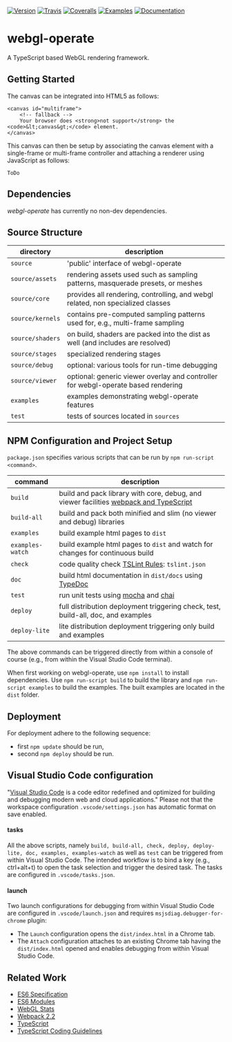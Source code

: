 [![Version](https://img.shields.io/github/package-json/v/cginternals/webgl-operate.svg?style=flat-square)](https://github.com/cginternals/webgl-operate/releases)
[![Travis](https://img.shields.io/travis/cginternals/webgl-operate.svg?style=flat-square)](https://travis-ci.org/cginternals/webgl-operate)
[![Coveralls](https://img.shields.io/coveralls/github/cginternals/webgl-operate.svg?style=flat-square)](https://coveralls.io/github/cginternals/webgl-operate)
[![Examples](https://img.shields.io/badge/examples-online-blue.svg?style=flat-square)](https://www.webgl-operate.org)
[![Documentation](https://img.shields.io/badge/documentation-online-blue.svg?style=flat-square)](https://www.webgl-operate.org/doc)

# webgl-operate
A TypeScript based WebGL rendering framework.

## Getting Started

The canvas can be integrated into HTML5 as follows:
```
<canvas id="multiframe">
    <!-- fallback -->
    Your browser does <strong>not support</strong> the <code>&lt;canvas&gt;</code> element.
</canvas>
```

This canvas can then be setup by associating the canvas element with a single-frame or multi-frame controller and attaching a renderer using JavaScript as follows:
```
ToDo
```

## Dependencies

*webgl-operate* has currently no non-dev dependencies.


## Source Structure

| directory | description |
|-----------|-------------|
| `source`         | 'public' interface of webgl-operate |
| `source/assets`  | rendering assets used such as sampling patterns, masquerade presets, or meshes | 
| `source/core`    | provides all rendering, controlling, and webgl related, non specialized classes | 
| `source/kernels` | contains pre-computed sampling patterns used for, e.g., multi-frame sampling | 
| `source/shaders` | on build, shaders are packed into the dist as well (and includes are resolved) |
| `source/stages`  | specialized rendering stages |
| `source/debug`   | optional: various tools for run-time debugging |
| `source/viewer`  | optional: generic viewer overlay and controller for webgl-operate based rendering |
| `examples`       | examples demonstrating webgl-operate features | 
| `test`           | tests of sources located in `sources` |


## NPM Configuration and Project Setup

`package.json` specifies various scripts that can be run by `npm run-script <command>`.

| command | description |
|---------|-------------|
| `build`          | build and pack library with core, debug, and viewer facilities [webpack and TypeScript](https://webpack.js.org/guides/webpack-and-typescript/) |
| `build-all`      | build and pack both minified and slim (no viewer and debug) libraries |
| `examples`       | build example html pages to `dist` |
| `examples-watch` | build example html pages to `dist` and watch for changes for continuous build |
| `check`          | code quality check [TSLint Rules](https://palantir.github.io/tslint/rules/): `tslint.json` |
| `doc`            | build html documentation in `dist/docs` using [TypeDoc](https://github.com/TypeStrong/typedoc) |
| `test`           | run unit tests using [mocha](https://github.com/mochajs/mocha) and [chai](https://github.com/chaijs/chai) |
| `deploy`         | full distribution deployment triggering check, test, build-all, doc, and examples |
| `deploy-lite`    | lite distribution deployment triggering only build and examples |

The above commands can be triggered directly from within a console of course (e.g., from within the Visual Studio Code terminal).

When first working on webgl-operate, use `npm install` to install dependencies.
Use `npm run-script build` to build the library and `npm run-script examples` to build the examples.
The built examples are located in the `dist` folder.


## Deployment 

For deployment adhere to the following sequence:

* first `npm update` should be run,
* second `npm deploy` should be run.


## Visual Studio Code configuration

"[Visual Studio Code](https://code.visualstudio.com/) is a code editor redefined and optimized for building and debugging modern web and cloud applications." 
Please not that the workspace configuration `.vscode/settings.json` has automatic format on save enabled.

#### tasks

All the above scripts, namely `build, build-all, check, deploy, deploy-lite, doc, examples, examples-watch` as well as `test` can be triggered from within Visual Studio Code.
The intended workflow is to bind a key (e.g., ctrl+alt+t) to open the task selection and trigger the desired task.
The tasks are configured in `.vscode/tasks.json`.

#### launch

Two launch configurations for debugging from within Visual Studio Code are configured in `.vscode/launch.json` and requires `msjsdiag.debugger-for-chrome` plugin:

* The `Launch` configuration opens the `dist/index.html` in a Chrome tab.
* The `Attach` configuration attaches to an existing Chrome tab having the `dist/index.html` opened and enables debugging from within Visual Studio Code.


## Related Work

* [ES6 Specification](http://www.ecma-international.org/ecma-262/6.0/)
* [ES6 Modules](http://www.2ality.com/2014/09/es6-modules-final.html)
* [WebGL Stats](http://webglstats.com/)
* [Webpack 2.2](https://webpack.js.org/configuration/)
* [TypeScript](https://www.typescriptlang.org/docs/tutorial.html)
* [TypeScript Coding Guidelines](https://github.com/Microsoft/TypeScript/wiki/Coding-guidelines)
